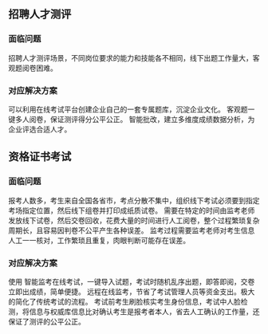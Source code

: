 ## 招聘人才测评
### 面临问题
招聘人才测评场景，不同岗位要求的能力和技能各不相同，线下出题工作量大，客观题阅卷困难。

### 对应解决方案
可以利用在线考试平台创建企业自己的一套专属题库，沉淀企业文化。
客观题一键多人阅卷，保证测评得分公平公正。
智能批改，建立多维度成绩数据分析，为企业评选合适人才。


## 资格证书考试
### 面临问题
报考人数多，考生来自全国各省市，考点分散不集中，组织线下考试必须要到指定考场指定位置，然后线下组卷并打印成纸质试卷。
需要在特定的时间由监考老师发放线下试卷，然后交卷回收，花费大量的时间进行人工阅卷，整个过程繁琐复杂周期长，且容易因判卷不公平产生各种误差。
监考过程需要监考老师对考生信息人工一一核对，工作繁琐且重复，肉眼判断可能存在误差。

### 对应解决方案
使用 智能监考在线考试，一键导入试题，考试时随机乱序出题，即答即阅，交卷立即出成绩，简单便捷。
远程在线监考，节省了考试管理人员等资金支出。极大的简化了传统考试的流程。
考试前考生刷脸核实考生身份信息，考试中人脸检测，将信息与权威库信息比对确认考生是报考者本人，省去人工确认的工作量，还保证了测评的公平公正。
